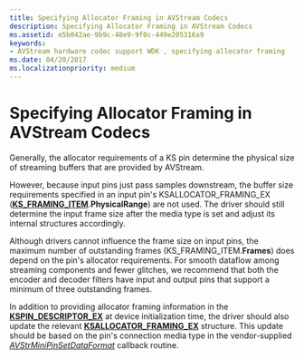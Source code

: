 ```yaml
---
title: Specifying Allocator Framing in AVStream Codecs
description: Specifying Allocator Framing in AVStream Codecs
ms.assetid: e5b042ae-9b9c-48e9-9f0c-449e205316a9
keywords:
- AVStream hardware codec support WDK , specifying allocator framing
ms.date: 04/20/2017
ms.localizationpriority: medium
---
```


# Specifying Allocator Framing in AVStream Codecs


Generally, the allocator requirements of a KS pin determine the physical size of streaming buffers that are provided by AVStream.

However, because input pins just pass samples downstream, the buffer size requirements specified in an input pin's KSALLOCATOR\_FRAMING\_EX ([**KS\_FRAMING\_ITEM**](https://msdn.microsoft.com/library/windows/hardware/ff567646).**PhysicalRange**) are not used. The driver should still determine the input frame size after the media type is set and adjust its internal structures accordingly.

Although drivers cannot influence the frame size on input pins, the maximum number of outstanding frames (KS\_FRAMING\_ITEM.**Frames**) does depend on the pin's allocator requirements. For smooth dataflow among streaming components and fewer glitches, we recommend that both the encoder and decoder filters have input and output pins that support a minimum of three outstanding frames.

In addition to providing allocator framing information in the [**KSPIN\_DESCRIPTOR\_EX**](https://msdn.microsoft.com/library/windows/hardware/ff563534) at device initialization time, the driver should also update the relevant [**KSALLOCATOR\_FRAMING\_EX**](https://msdn.microsoft.com/library/windows/hardware/ff560982) structure. This update should be based on the pin's connection media type in the vendor-supplied [*AVStrMiniPinSetDataFormat*](https://msdn.microsoft.com/library/windows/hardware/ff556355) callback routine.

 

 




